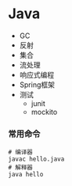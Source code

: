 # Java
- GC
- 反射
- 集合
- 流处理
- 响应式编程
- Spring框架
- 测试
  - junit
  - mockito
### 常用命令
```shell
# 编译器
javac hello.java
# 解释器
java hello
```